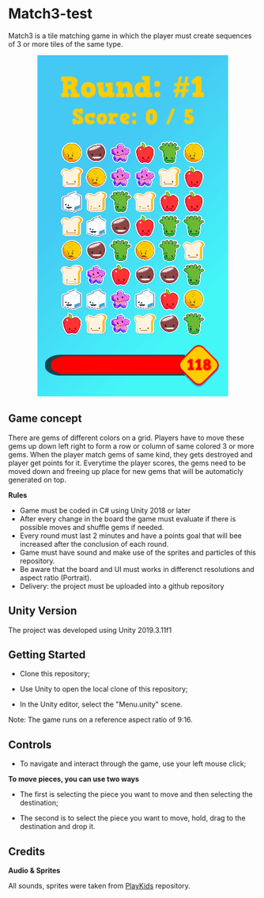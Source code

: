 # Match3-test

Match3 is a tile matching game in which the player must create sequences of 3 or more tiles of the same type.

<p align="center">
  <img src="https://github.com/Wesley-Oliveira/match3-test/blob/master/match3Screenshot.png">
</p>

## Game concept

There are gems of different colors on a grid. Players have to move these gems up down left right to form a row or column of same colored 3 or more gems. When the player match gems of same kind, they gets destroyed and player get points for it. 
Everytime the player scores, the gems need to be moved down and freeing up place for new gems that will be automaticly generated on top.

**Rules**

- Game must be coded in C# using Unity 2018 or later
- After every change in the board the game must evaluate if there is possible moves and shuffle gems if needed.
- Every round must last 2 minutes and have a points goal that will bee increased after the conclusion of each round.
- Game must have sound and make use of the sprites and particles of this repository. 
- Be aware that the board and UI must works in differenct resolutions and aspect ratio (Portrait).
- Delivery: the project must be uploaded into a github repository

## Unity Version

The project was developed using Unity 2019.3.11f1

## Getting Started

- Clone this repository;

- Use Unity to open the local clone of this repository;

- In the Unity editor, select the "Menu.unity" scene.

Note: The game runs on a reference aspect ratio of 9:16.

## Controls

- To navigate and interact through the game, use your left mouse click;

**To move pieces, you can use two ways**

- The first is selecting the piece you want to move and then selecting the destination;

- The second is to select the piece you want to move, hold, drag to the destination and drop it.

## Credits

**Audio & Sprites**

All sounds, sprites were taken from [PlayKids](https://github.com/PlayKids/match3-test) repository.
